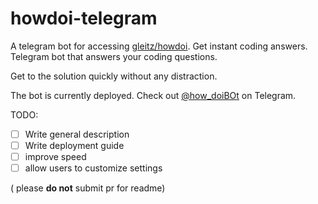 # howdoi-telegram

A telegram bot for accessing [gleitz/howdoi](https://github.com/gleitz/howdoi). Get instant coding answers. Telegram bot that answers your coding questions. 

Get to the solution quickly without any distraction.

The bot is currently deployed. Check out [@how_doiBOt](https://telegram.me/how_doiBOt) on Telegram.

TODO:

- [ ] Write general description
- [ ] Write deployment guide
- [ ] improve speed
- [ ] allow users to customize settings

( please **do not** submit pr for readme)
